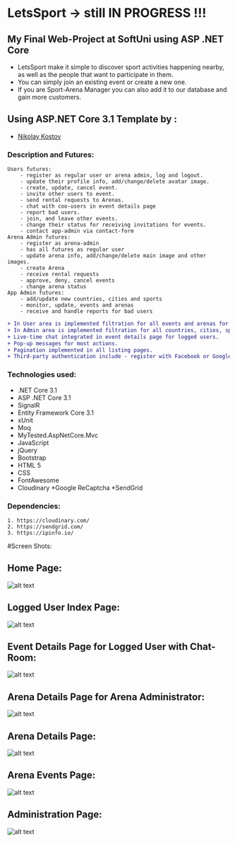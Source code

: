 # LetsSport -> still IN PROGRESS !!!
## My Final Web-Project at SoftUni using ASP .NET Core


* LetsSport make it simple to discover sport activities happening nearby, as well as the people that want to participate in them. 
* You can simply join an existing event or create a new one.
* If you are Sport-Arena Manager you can also add it to our database and gain more customers.


## Using ASP.NET Core 3.1 Template by :

- [Nikolay Kostov](https://github.com/NikolayIT)

### Description and Futures:
	Users futures:
		- register as regular user or arena admin, log and logout.
		- update their profile info, add/change/delete avatar image.
		- create, update, cancel event.
		- invite other users to event.
		- send rental requests to Arenas.
		- chat with coo-users in event details page
		- report bad users.
		- join, and leave other events.
		- change their status for receiving invitations for events.
		- contact app-admin via contact-form
	Arena Admin futures:
		- register as arena-admin
		- has all futures as regular user
		- update arena info, add/change/delete main image and other images.
		- create Arena
		- receive rental requests
		- approve, deny, cancel events
		- change arena status
	App Admin futures:
		- add/update new countries, cities and sports
		- monitor, update, events and arenas
		- receive and handle reports for bad users

```diff
+ In User area is implemented filtration for all events and arenas for better interaction.
+ In Admin area is implemented filtration for all countries, cities, sports, evens, arenas, reports. 
+ Live-time chat integrated in event details page for logged users.
+ Pop-up messages for most actions.
+ Pagination implemented in all listing pages.
+ Third-party authentication include - register with Facebook or Google account.
```

### Technologies used:
* .NET Core 3.1
* ASP .NET Core 3.1
* SignalR
* Entity Framework Core 3.1
* xUnit
* Moq
* MyTested.AspNetCore.Mvc
* JavaScript
* jQuery
* Bootstrap
* HTML 5
* CSS
* FontAwesome
* Cloudinary
*Google ReCaptcha
*SendGrid

### Dependencies:
	1. https://cloudinary.com/
	2. https://sendgrid.com/
	3. https://ipinfo.io/

#Screen Shots:

## Home Page:
![alt text](https://res.cloudinary.com/dziee8jfp/image/upload/v1587216948/ProjectScreenShots/1.home_page_mh10cs.jpg)

## Logged User Index Page:
![alt text](https://res.cloudinary.com/dziee8jfp/image/upload/v1587216948/ProjectScreenShots/2.home_logged_s9u5jb.jpg)

## Event Details Page for Logged User with Chat-Room:
![alt text](https://res.cloudinary.com/dziee8jfp/image/upload/v1587216948/ProjectScreenShots/3.event_details_yrl4q1.png)

## Arena Details Page for Arena Administrator:
![alt text](https://res.cloudinary.com/dziee8jfp/image/upload/v1587216950/ProjectScreenShots/4.arena_zar7zf.png)

## Arena Details Page:
![alt text](https://res.cloudinary.com/dziee8jfp/image/upload/v1587216948/ProjectScreenShots/5.koldr_iwefee.jpg)
	
## Arena Events Page:
![alt text](https://res.cloudinary.com/dziee8jfp/image/upload/v1587218316/ProjectScreenShots/6.arena_events_midne2.jpg)

## Administration Page:
![alt text](https://res.cloudinary.com/dziee8jfp/image/upload/v1587218442/ProjectScreenShots/7.admin_bvkzau.jpg)	





